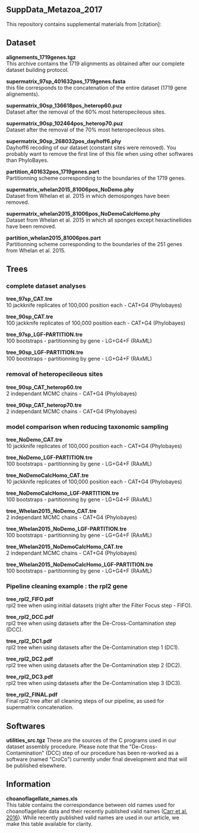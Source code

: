 SuppData_Metazoa_2017
---

This repository contains supplemental materials from [citation]:


## Dataset

**alignements_1719genes.tgz**  
This archive contains the 1719 alignments as obtained after our complete dataset building protocol.

**supermatrix_97sp_401632pos_1719genes.fasta**  
this file corresponds to the concatenation of the entire dataset (1719 gene alignements).

**supermatrix_90sp_136618pos_heterop60.puz**  
Dataset after the removal of the 60% most heteropecileous sites.

**supermatrix_90sp_102464pos_heterop70.puz**  
Dataset after the removal of the 70% most heteropecileous sites.

**supermatrix_90sp_268032pos_dayhoff6.phy**  
Dayhoff6 recoding of our dataset (constant sites were removed).
You probably want to remove the first line of this file when using other softwares than PhyloBayes.

**partition_401632pos_1719genes.part**  
Partitionning scheme corresponding to the boundaries of the 1719 genes.

**supermatrix_whelan2015_81006pos_NoDemo.phy**  
Dataset from Whelan et al. 2015 in which demosponges have been removed.

**supermatrix_whelan2015_81006pos_NoDemoCalcHomo.phy**  
Dataset from Whelan et al. 2015 in which all sponges except hexactinellides have been removed.

**partition_whelan2015_81006pos.part**  
Partitionning scheme corresponding to the boundaries of the 251 genes from Whelan et al. 2015.



## Trees

### complete dataset analyses

**tree_97sp_CAT.tre**  
10 jackknife replicates of 100,000 position each - CAT+G4 (Phylobayes)

**tree_90sp_CAT.tre**  
100 jackknife replicates of 100,000 position each - CAT+G4 (Phylobayes)

**tree_97sp_LGF-PARTITION.tre**  
100 bootstraps - partitionning by gene - LG+G4+F (RAxML)

**tree_90sp_LGF-PARTITION.tre**  
100 bootstraps - partitionning by gene - LG+G4+F (RAxML)


### removal of heteropecileous sites

**tree_90sp_CAT_heterop60.tre**  
2 independant MCMC chains - CAT+G4 (Phylobayes)

**tree_90sp_CAT_heterop70.tre**  
2 independant MCMC chains - CAT+G4 (Phylobayes)


### model comparison when reducing taxonomic sampling

**tree_NoDemo_CAT.tre**  
10 jackknife replicates of 100,000 position each - CAT+G4 (Phylobayes)

**tree_NoDemo_LGF-PARTITION.tre**  
100 bootstraps - partitionning by gene - LG+G4+F (RAxML)

**tree_NoDemoCalcHomo_CAT.tre**  
10 jackknife replicates of 100,000 position each - CAT+G4 (Phylobayes)

**tree_NoDemoCalcHomo_LGF-PARTITION.tre**  
100 bootstraps - partitionning by gene - LG+G4+F (RAxML)

**tree_Whelan2015_NoDemo_CAT.tre**  
2 independant MCMC chains - CAT+G4 (Phylobayes)

**tree_Whelan2015_NoDemo_LGF-PARTITION.tre**  
100 bootstraps - partitionning by gene - LG+G4+F (RAxML)

**tree_Whelan2015_NoDemoCalcHomo_CAT.tre**  
2 independant MCMC chains - CAT+G4 (Phylobayes)

**tree_Whelan2015_NoDemoCalcHomo_LGF-PARTITION.tre**  
100 bootstraps - partitionning by gene - LG+G4+F (RAxML)


### Pipeline cleaning example : the rpl2 gene

**tree_rpl2_FIFO.pdf**  
rpl2 tree when using initial datasets (right after the Filter Focus step - FIFO).

**tree_rpl2_DCC.pdf**  
rpl2 tree when using datasets after the De-Cross-Contamination step (DCC).

**tree_rpl2_DC1.pdf**  
rpl2 tree when using datasets after the De-Contamination step 1 (DC1).

**tree_rpl2_DC2.pdf**  
rpl2 tree when using datasets after the De-Contamination step 2 (DC2).

**tree_rpl2_DC3.pdf**  
rpl2 tree when using datasets after the De-Contamination step 3 (DC3).

**tree_rpl2_FINAL.pdf**  
Final rpl2 tree after all cleaning steps of our pipeline, as used for supermatrix concatenation.

## Softwares

**utilities_src.tgz**
These are the sources of the C programs used in our dataset assembly procedure.
Please note that the "De-Cross-Contamination" (DCC) step of our procedure has been re-worked 
as a software (named "CroCo") currently under final development and that will be published elsewhere.

## Information

**choanoflagellate_names.xls**  
This table contains the correspondance between old names used for choanoflagellate data and their recently published valid names
([Carr et al. 2016](http://www.sciencedirect.com/science/article/pii/S1055790316302743)).
While recently published valid names are used in our article, we make this table available for clarity.

